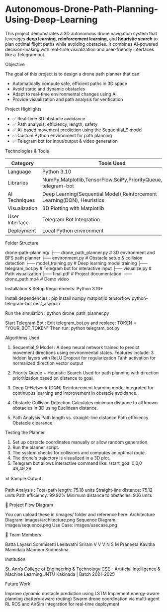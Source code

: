 # Autonomous-Drone-Path-Planning-Using-Deep-Learning

This project demonstrates a 3D autonomous drone navigation system that leverages **deep learning**, **reinforcement learning**, and **heuristic search** to plan optimal flight paths while avoiding obstacles. It combines AI-powered decision-making with real-time visualization and user-friendly interfaces like a Telegram bot.

Objective

The goal of this project is to design a drone path planner that can:
- Automatically compute safe, efficient paths in 3D space
- Avoid static and dynamic obstacles
- Adapt to real-time environmental changes using AI
- Provide visualization and path analysis for verification

Project Highlights

- ✅ Real-time 3D obstacle avoidance
- ✅ Path analysis: efficiency, length, safety
- ✅ AI-based movement prediction using the Sequential_9 model
- ✅ Custom Python environment for path planning
- ✅ Telegram bot for input/output & video generation

Technologies & Tools

| Category                 | Tools Used                                                                                            |
|--------------------------|------------------------------------------------------------------------------------------------------ |
| Language                 | Python 3.10                                                                                           |
| Libraries                | NumPy,Matplotlib,TensorFlow,SciPy,PriorityQueue,python-telegram-bot                                   |
| AI Techniques            | Deep Learning(Sequential Model),Reinforcement Learning(DQN), Heuristics                               |
| Visualization            | 3D Plotting with Matplotlib                                                                           |
| User Interface           | Telegram Bot Integration                                                                              |
| Deployment               | Local Python environment                                                                              |

Folder Structure

drone-path-planning/
├── drone_path_planner.py          # 3D environment and BFS path planner
├── environment.py                 # Obstacle setup & collision detection
├── model_training.py              # Deep learning model training
├── telegram_bot.py                # Telegram bot for interactive input
├── visualize.py                   # Path visualization
├── final.pdf                      # Project documentation
├── drone_path.mp4                 # Demo video

Installation & Setup
Requirements: 
             Python 3.10+

Install dependencies : 
             pip install numpy matplotlib tensorflow python-telegram-bot nest_asyncio

Run the simulation : 
             python drone_path_planner.py

Start Telegram Bot :
Edit telegram_bot.py and replace:
              TOKEN = "YOUR_BOT_TOKEN"
Then run:
              python telegram_bot.py

Algorithms Used
1. Sequential_9 Model : 
           A deep neural network trained to predict movement directions using environmental states. Features include:
           3 hidden layers with ReLU
           Dropout for regularization
           Tanh activation for normalized direction vector output

2. Priority Queue + Heuristic Search
            Used for path planning with direction prioritization based on distance to goal.

3. Deep Q-Network (DQN)
            Reinforcement learning model integrated for continuous learning and improvement in   obstacle avoidance.

4. Obstacle Collision Detection
            Calculates minimum distance to all known obstacles in 3D using Euclidean distance.

5. Path Analysis
    Path length vs. straight-line distance
    Path efficiency
    Obstacle clearance

Testing the Planner
1. Set up obstacle coordinates manually or allow random generation.
2. Run the planner script.
3. The system checks for collisions and computes an optimal route.
4. The drone's trajectory is visualized in a 3D plot.
5. Telegram bot allows interactive command like:
     /start_goal 0,0,0 49,49,29

📊 Sample Output

Path Analysis : 
    Total path length: 75.18 units
    Straight-line distance: 75.12 units
    Path efficiency: 99.92%
    Minimum distance to obstacles: 9.16 units

🧭 Project Flow Diagram

You can upload these in /images/ folder and reference here:
    Architecture Diagram: images/architecture.png
    Sequence Diagram: images/sequence.png
    Use Case: images/usecase.png

👥 Team Members

Batta Layasri
Sommisetti Leelavathi
Sriram V V V N S M Praneeta
Kavitha Mamidala
Mannem Sudheshna

Institution

St. Ann’s College of Engineering & Technology
CSE - Artificial Intelligence & Machine Learning
JNTU Kakinada | Batch 2021–2025

Future Work 

Improve dynamic obstacle prediction using LSTM
Implement energy-aware planning (battery-aware routing)
Swarm drone coordination via multi-agent RL
ROS and AirSim integration for real-time deployment
